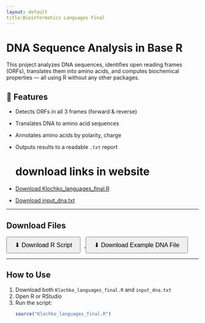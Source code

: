 ```yaml
---
layout: default
title:Bioinformatics Languages Final
---
```


# DNA Sequence Analysis in Base R

This project analyzes DNA sequences, identifies open reading frames (ORFs), translates them into amino acids, and computes biochemical properties — all using R without any other packages.

## 🧬 Features

- Detects ORFs in all 3 frames (forward & reverse)
- Translates DNA to amino acid sequences
- Annotates amino acids by polarity, charge
- Outputs results to a readable `.txt` report

  # download links in website
- [Download Klochko_languages_final.R](dna_analysis.R)
- [Download input_dna.txt](input_dna.txt)

---

## Download Files

<a href="Klochko_languages_final.R" download>
  <button style="padding:10px 20px; font-size:16px; margin-right:10px;">⬇ Download R Script</button>
</a>

<a href="input_dna.txt" download>
  <button style="padding:10px 20px; font-size:16px;">⬇ Download Example DNA File</button>
</a>

---

## How to Use

1. Download both `Klochko_languages_final.R` and `input_dna.txt`
2. Open R or RStudio
3. Run the script:
   ```r
   source("Klochko_languages_final.R")
